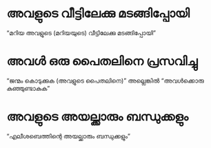 # അവളുടെ വീട്ടിലേക്കു മടങ്ങിപ്പോയി
“മറിയ അവളുടെ (മറിയയുടെ) വീട്ടിലേക്കു മടങ്ങിപ്പോയി”
# അവൾ ഒരു പൈതലിനെ പ്രസവിച്ചു 
“ജന്മം കൊടുക്കുക (അവളുടെ പൈതലിനെ)” അല്ലെങ്കിൽ “അവൾക്കൊരു കുഞ്ഞുണ്ടാകുക”
# അവളുടെ അയല്ക്കാരും ബന്ധുക്കളും
“എലീശബെത്തിന്റെ അയല്ക്കാരും ബന്ധുക്കളും”
